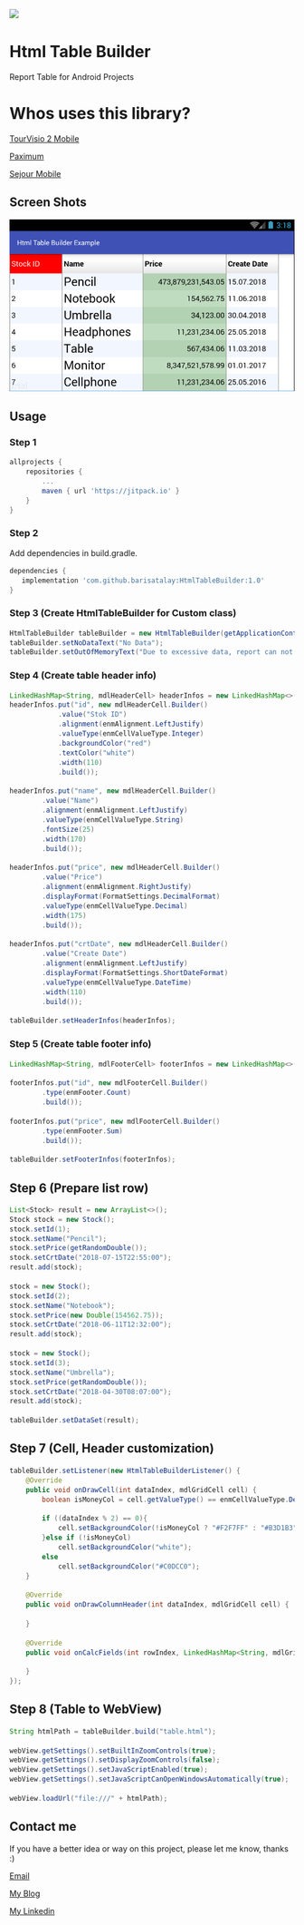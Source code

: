 [![](https://jitpack.io/v/barisatalay/HtmlTableBuilder.svg)](https://jitpack.io/#barisatalay/HtmlTableBuilder)

# Html Table Builder
Report Table for Android Projects

# Whos uses this library?
[TourVisio 2 Mobile](https://play.google.com/store/apps/details?id=com.santsg.tv2m)

[Paximum](https://play.google.com/store/apps/details?id=com.santsg.paximum)

[Sejour Mobile](https://play.google.com/store/apps/details?id=com.santsg.sejourmobile)


## Screen Shots

![alt tag](screen/Capture.PNG)

## Usage

### Step 1
```groovy
allprojects {
	repositories {
		...
		maven { url 'https://jitpack.io' }
	}
}
```

### Step 2

Add dependencies in build.gradle.
```groovy
dependencies {
   implementation 'com.github.barisatalay:HtmlTableBuilder:1.0'
}
```

### Step 3 (Create HtmlTableBuilder for Custom class)
```java
HtmlTableBuilder tableBuilder = new HtmlTableBuilder(getApplicationContext(), true);
tableBuilder.setNoDataText("No Data");
tableBuilder.setOutOfMemoryText("Due to excessive data, report can not be displayed. Please try again with more applicable search criteria.");
``` 

### Step 4 (Create table header info)
```java
LinkedHashMap<String, mdlHeaderCell> headerInfos = new LinkedHashMap<>();
headerInfos.put("id", new mdlHeaderCell.Builder()
			.value("Stok ID")
			.alignment(enmAlignment.LeftJustify)
			.valueType(enmCellValueType.Integer)
			.backgroundColor("red")
			.textColor("white")
			.width(110)
			.build());

headerInfos.put("name", new mdlHeaderCell.Builder()
		.value("Name")
		.alignment(enmAlignment.LeftJustify)
		.valueType(enmCellValueType.String)
		.fontSize(25)
		.width(170)
		.build());

headerInfos.put("price", new mdlHeaderCell.Builder()
		.value("Price")
		.alignment(enmAlignment.RightJustify)
		.displayFormat(FormatSettings.DecimalFormat)
		.valueType(enmCellValueType.Decimal)
		.width(175)
		.build());

headerInfos.put("crtDate", new mdlHeaderCell.Builder()
		.value("Create Date")
		.alignment(enmAlignment.LeftJustify)
		.displayFormat(FormatSettings.ShortDateFormat)
		.valueType(enmCellValueType.DateTime)
		.width(110)
		.build());
		
tableBuilder.setHeaderInfos(headerInfos);
```

### Step 5 (Create table footer info)
```java
LinkedHashMap<String, mdlFooterCell> footerInfos = new LinkedHashMap<>();

footerInfos.put("id", new mdlFooterCell.Builder()
		.type(enmFooter.Count)
		.build());

footerInfos.put("price", new mdlFooterCell.Builder()
		.type(enmFooter.Sum)
		.build());

tableBuilder.setFooterInfos(footerInfos);
```

## Step 6 (Prepare list row)
```java
List<Stock> result = new ArrayList<>();
Stock stock = new Stock();
stock.setId(1);
stock.setName("Pencil");
stock.setPrice(getRandomDouble());
stock.setCrtDate("2018-07-15T22:55:00");
result.add(stock);

stock = new Stock();
stock.setId(2);
stock.setName("Notebook");
stock.setPrice(new Double(154562.75));
stock.setCrtDate("2018-06-11T12:32:00");
result.add(stock);

stock = new Stock();
stock.setId(3);
stock.setName("Umbrella");
stock.setPrice(getRandomDouble());
stock.setCrtDate("2018-04-30T08:07:00");
result.add(stock);

tableBuilder.setDataSet(result);
```

## Step 7 (Cell, Header customization)
```java
tableBuilder.setListener(new HtmlTableBuilderListener() {
	@Override
	public void onDrawCell(int dataIndex, mdlGridCell cell) {
		boolean isMoneyCol = cell.getValueType() == enmCellValueType.Decimal;

		if ((dataIndex % 2) == 0){
			cell.setBackgroundColor(!isMoneyCol ? "#F2F7FF" : "#B3D1B3");
		}else if (!isMoneyCol)
			cell.setBackgroundColor("white");
		else
			cell.setBackgroundColor("#C0DCC0");
	}

	@Override
	public void onDrawColumnHeader(int dataIndex, mdlGridCell cell) {

	}

	@Override
	public void onCalcFields(int rowIndex, LinkedHashMap<String, mdlGridCell> rowData) {

	}
});
```

## Step 8 (Table to WebView)
```java
String htmlPath = tableBuilder.build("table.html");

webView.getSettings().setBuiltInZoomControls(true);
webView.getSettings().setDisplayZoomControls(false);
webView.getSettings().setJavaScriptEnabled(true);
webView.getSettings().setJavaScriptCanOpenWindowsAutomatically(true);

webView.loadUrl("file:///" + htmlPath);
```

## Contact me
 If you have a better idea or way on this project, please let me know, thanks :)

[Email](mailto:b.atalay07@hotmail.com)

[My Blog](http://brsatalay.blogspot.com.tr)

[My Linkedin](http://linkedin.com/in/barisatalay07/)
